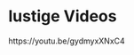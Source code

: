 <!DOCTYPE HTML>
<html>
 <head>
  </head>
   <body>
    <h1>lustige Videos </h1>
    <a>https://youtu.be/gydmyxXNxC4</a>
   </body>
  </head>
</html >
